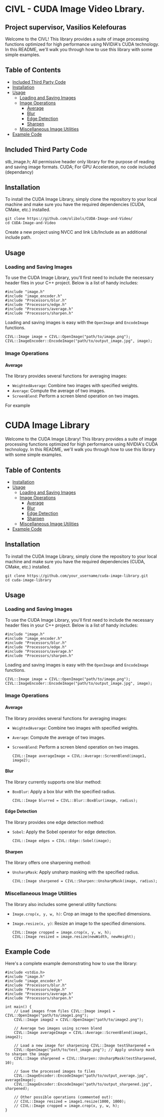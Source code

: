 # CIVL - CUDA Image Video Lbrary.
## Project supervisor, Vasilios Kelefouras

Welcome to the CIVL! This library provides a suite of image processing functions optimized for high performance using NVIDIA's CUDA technology. In this README, we'll walk you through how to use this library with some simple examples.

## Table of Contents
-   [Included Third Party Code](#included-third-party-code)
-   [Installation](#installation)
-   [Usage](#usage)
    -   [Loading and Saving Images](#loading-and-saving-images)
    -   [Image Operations](#image-operations)
        -   [Average](#average)
        -   [Blur](#blur)
        -   [Edge Detection](#edge-detection)
        -   [Sharpen](#sharpen)
    -   [Miscellaneous Image Utilities](#miscellaneous-image-utilities)
-   [Example Code](#example-code)

## Included Third Party Code
stb_image.h; All permissive header only library for the purpose of reading and saving image formats.
CUDA; For GPU Acceleration, no code included (dependancy)

## Installation

To install the CUDA Image Library, simply clone the repository to your local machine and make sure you have the required dependencies (CUDA, CMake, etc.) installed.

    git clone https://github.com/olibols/CUDA-Image-and-Video/
    cd CUDA-Image-and-Video

Create a new project using NVCC and link Lib/Include as an additional include path.

## Usage
### Loading and Saving Images

To use the CUDA Image Library, you'll first need to include the necessary header files in your C++ project. Below is a list of handy includes:

    #include "image.h"
    #include "image_encoder.h"
    #include "Processors/blur.h"
    #include "Processors/edge.h"
    #include "Processors/average.h"
    #include "Processors/sharpen.h"

Loading and saving images is easy with the `OpenImage` and `EncodeImage` functions.

    CIVL::Image image = CIVL::OpenImage("path/to/image.png");
    CIVL::ImageEncoder::EncodeImage("path/to/output_image.jpg", image);

### Image Operations

#### Average

The library provides several functions for averaging images:

-   `WeightedAverage`: Combine two images with specified weights.
-   `Average`: Compute the average of two images.
-   `ScreenBlend`: Perform a screen blend operation on two images.

For example

    
# CUDA Image Library

Welcome to the CUDA Image Library! This library provides a suite of image processing functions optimized for high performance using NVIDIA's CUDA technology. In this README, we'll walk you through how to use this library with some simple examples.

## Table of Contents

-   [Installation](#installation)
-   [Usage](#usage)
    -   [Loading and Saving Images](#loading-and-saving-images)
    -   [Image Operations](#image-operations)
        -   [Average](#average)
        -   [Blur](#blur)
        -   [Edge Detection](#edge-detection)
        -   [Sharpen](#sharpen)
    -   [Miscellaneous Image Utilities](#miscellaneous-image-utilities)
-   [Example Code](#example-code)

## Installation

To install the CUDA Image Library, simply clone the repository to your local machine and make sure you have the required dependencies (CUDA, CMake, etc.) installed.

    git clone https://github.com/your_username/cuda-image-library.git
    cd cuda-image-library

## Usage
### Loading and Saving Images

To use the CUDA Image Library, you'll first need to include the necessary header files in your C++ project. Below is a list of handy includes:

    #include "image.h"
    #include "image_encoder.h"
    #include "Processors/blur.h"
    #include "Processors/edge.h"
    #include "Processors/average.h"
    #include "Processors/sharpen.h"

Loading and saving images is easy with the `OpenImage` and `EncodeImage` functions.

    CIVL::Image image = CIVL::OpenImage("path/to/image.png");
    CIVL::ImageEncoder::EncodeImage("path/to/output_image.jpg", image);

### Image Operations

#### Average

The library provides several functions for averaging images:

-   `WeightedAverage`: Combine two images with specified weights.
-   `Average`: Compute the average of two images.
-   `ScreenBlend`: Perform a screen blend operation on two images.

        CIVL::Image averageImage = CIVL::Average::ScreenBlend(image1, image2);

#### Blur

The library currently supports one blur method:

-   `BoxBlur`: Apply a box blur with the specified radius.

	    CIVL::Image blurred = CIVL::Blur::BoxBlur(image, radius);

#### Edge Detection

The library provides one edge detection method:

-   `Sobel`: Apply the Sobel operator for edge detection.

	    CIVL::Image edges = CIVL::Edge::Sobel(image);

#### Sharpen

The library offers one sharpening method:

-   `UnsharpMask`: Apply unsharp masking with the specified radius.

		CIVL::Image sharpened = CIVL::Sharpen::UnsharpMask(image, radius);

### Miscellaneous Image Utilities

The library also includes some general utility functions:

-   `Image.crop(x, y, w, h)`: Crop an image to the specified dimensions.
-   `Image.resize(x, y)`: Resize an image to the specified dimensions.

		CIVL::Image cropped = image.crop(x, y, w, h);
		CIVL::Image resized = image.resize(newWidth, newHeight);

## Example Code

Here's a complete example demonstrating how to use the library:

    #include <stdio.h>
	#include "image.h"
	#include "image_encoder.h"
	#include "Processors/blur.h"
	#include "Processors/edge.h"
	#include "Processors/average.h"
	#include "Processors/sharpen.h"

	int main() {
	    // Load images from files CIVL::Image image1 = CIVL::OpenImage("path/to/image1.png");
	    CIVL::Image image2 = CIVL::OpenImage("path/to/image2.png");
	    
	    // Average two images using screen blend
	    CIVL::Image averageImage = CIVL::Average::ScreenBlend(image1, image2); 
	    
	    // Load a new image for sharpening CIVL::Image testSharpened = 
	    CIVL::OpenImage("path/to/test_image.png"); // Apply unsharp mask to sharpen the image
	    CIVL::Image sharpened = CIVL::Sharpen::UnsharpMask(testSharpened, 10);
	    
	    // Save the processed images to files
	    CIVL::ImageEncoder::EncodeImage("path/to/output_average.jpg", averageImage); 
	    CIVL::ImageEncoder::EncodeImage("path/to/output_sharpened.jpg", sharpened);
	    
	    // Other possible operations (commented out):
	    // CIVL::Image resized = image1.resize(1000, 1000);
	    // CIVL::Image cropped = image.crop(x, y, w, h); 
	}
